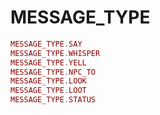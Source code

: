 # MESSAGE\_TYPE



```lua
MESSAGE_TYPE.SAY
MESSAGE_TYPE.WHISPER
MESSAGE_TYPE.YELL
MESSAGE_TYPE.NPC_TO
MESSAGE_TYPE.LOOK
MESSAGE_TYPE.LOOT
MESSAGE_TYPE.STATUS
```

